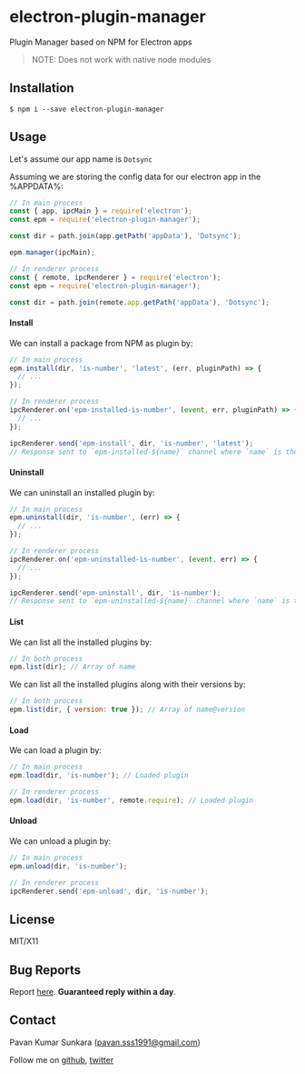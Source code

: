 # electron-plugin-manager

Plugin Manager based on NPM for Electron apps

> NOTE: Does not work with native node modules

## Installation

```
$ npm i --save electron-plugin-manager
```

## Usage

Let's assume our app name is `Dotsync`

Assuming we are storing the config data for our electron app in the %APPDATA%:

```js
// In main process
const { app, ipcMain } = require('electron');
const epm = require('electron-plugin-manager');

const dir = path.join(app.getPath('appData'), 'Dotsync');

epm.manager(ipcMain);
```

```js
// In renderer process
const { remote, ipcRenderer } = require('electron');
const epm = require('electron-plugin-manager');

const dir = path.join(remote.app.getPath('appData'), 'Dotsync');
```

#### Install
We can install a package from NPM as plugin by:

```js
// In main process
epm.install(dir, 'is-number', 'latest', (err, pluginPath) => {
  // ...
});
```

```js
// In renderer process
ipcRenderer.on('epm-installed-is-number', (event, err, pluginPath) => {
  // ...
});

ipcRenderer.send('epm-install', dir, 'is-number', 'latest');
// Response sent to `epm-installed-${name}` channel where `name` is the plugin name
```

#### Uninstall
We can uninstall an installed plugin by:

```js
// In main process
epm.uninstall(dir, 'is-number', (err) => {
  // ...
});
```

```js
// In renderer process
ipcRenderer.on('epm-uninstalled-is-number', (event, err) => {
  // ...
});

ipcRenderer.send('epm-uninstall', dir, 'is-number');
// Response sent to `epm-uninstalled-${name}` channel where `name` is the plugin name
```

#### List
We can list all the installed plugins by:

```js
// In both process
epm.list(dir); // Array of name
```

We can list all the installed plugins along with their versions by:

```js
// In both process
epm.list(dir, { version: true }); // Array of name@version
```

#### Load
We can load a plugin by:

```js
// In main process
epm.load(dir, 'is-number'); // Loaded plugin
```

```js
// In renderer process
epm.load(dir, 'is-number', remote.require); // Loaded plugin
```

#### Unload
We can unload a plugin by:

```js
// In main process
epm.unload(dir, 'is-number');
```

```js
// In renderer process
ipcRenderer.send('epm-unload', dir, 'is-number');
```

## License
MIT/X11

## Bug Reports
Report [here](http://github.com/pksunkara/electron-plugin-manager/issues). __Guaranteed reply within a day__.

## Contact
Pavan Kumar Sunkara (pavan.sss1991@gmail.com)

Follow me on [github](https://github.com/users/follow?target=pksunkara), [twitter](http://twitter.com/pksunkara)
